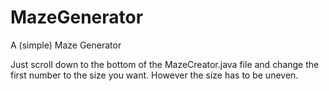 # MazeGenerator
A (simple) Maze Generator

Just scroll down to the bottom of the MazeCreator.java file and change the first number to the size you want. However the size has to be uneven.

